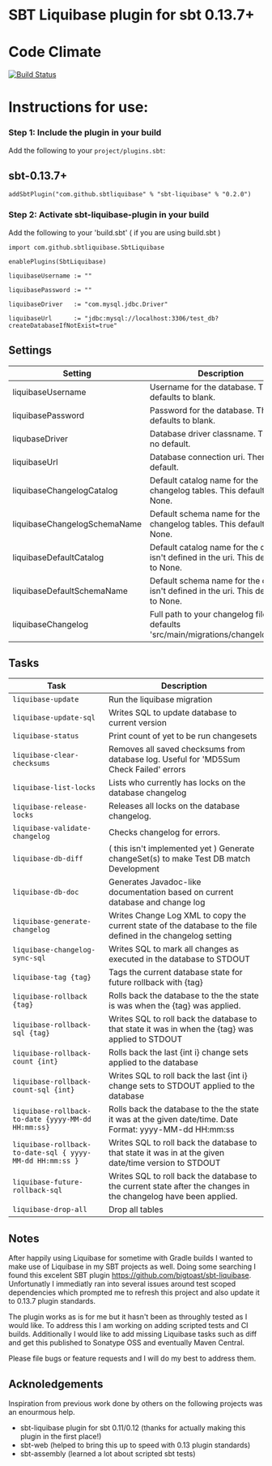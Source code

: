 SBT Liquibase plugin for sbt 0.13.7+
====================================

# Code Climate
[![Build Status](https://travis-ci.org/sbtliquibase/sbt-liquibase-plugin.svg)](https://travis-ci.org/sbtliquibase/sbt-liquibase-plugin)

# Instructions for use:
### Step 1: Include the plugin in your build

Add the following to your `project/plugins.sbt`:

## sbt-0.13.7+

    addSbtPlugin("com.github.sbtliquibase" % "sbt-liquibase" % "0.2.0")

### Step 2: Activate sbt-liquibase-plugin in your build

Add the following to your 'build.sbt' ( if you are using build.sbt )


    import com.github.sbtliquibase.SbtLiquibase
    
    enablePlugins(SbtLiquibase)
    
    liquibaseUsername := ""

    liquibasePassword := ""

    liquibaseDriver   := "com.mysql.jdbc.Driver"

    liquibaseUrl      := "jdbc:mysql://localhost:3306/test_db?createDatabaseIfNotExist=true"

## Settings

|Setting|Description|Example|
|-------|-----------|-------|
|liquibaseUsername|Username for the database. This defaults to blank.|`liquibaseUsername := "your_db_username"`|
|liquibasePassword|Password for the database. This defaults to blank.|`liquibasePassword := "secret"`|
|liqubaseDriver|Database driver classname. There is no default.|`liquibaseDriver := "com.mysql.jdbc.Driver"`|
|liquibaseUrl|Database connection uri. There is no default.|`liquibaseUrl := "jdbc:mysql://localhost:3306/mydb"`|
|liquibaseChangelogCatalog|Default catalog name for the changelog tables. This defaults to None.|`liquibaseChangelogCatalog := Some("my_catalog")`|
|liquibaseChangelogSchemaName|Default schema name for the changelog tables. This defaults to None.|`liquibaseChangelogSchemaName := Some("my_schema")`|
|liquibaseDefaultCatalog|Default catalog name for the db if it isn't defined in the uri. This defaults to None.|`liquibaseDefaultCatalog := Some("my_catalog")`|
|liquibaseDefaultSchemaName|Default schema name for the db if it isn't defined in the uri. This defaults to None.|`liquibaseDefaultSchemaName := Some("my_schema")`|
|liquibaseChangelog|Full path to your changelog file. This defaults 'src/main/migrations/changelog.xml'.|`liquibaseChangelog := "other/path/dbchanges.xml"`|

## Tasks

|Task|Description|
|----|-----------|
|`liquibase-update`|Run the liquibase migration|
|`liquibase-update-sql`|Writes SQL to update database to current version|
|`liquibase-status`|Print count of yet to be run changesets|
|`liquibase-clear-checksums`|Removes all saved checksums from database log. Useful for 'MD5Sum Check Failed' errors|
|`liquibase-list-locks`|Lists who currently has locks on the database changelog|
|`liquibase-release-locks`|Releases all locks on the database changelog.|
|`liquibase-validate-changelog`|Checks changelog for errors.|
|`liquibase-db-diff`|( this isn't implemented yet ) Generate changeSet(s) to make Test DB match Development|
|`liquibase-db-doc`|Generates Javadoc-like documentation based on current database and change log|
|`liquibase-generate-changelog`|Writes Change Log XML to copy the current state of the database to the file defined in the changelog setting|
|`liquibase-changelog-sync-sql`|Writes SQL to mark all changes as executed in the database to STDOUT|
|`liquibase-tag {tag}`|Tags the current database state for future rollback with {tag}|
|`liquibase-rollback {tag}`|Rolls back the database to the the state is was when the {tag} was applied.|
|`liquibase-rollback-sql {tag}`|Writes SQL to roll back the database to that state it was in when the {tag} was applied to STDOUT|
|`liquibase-rollback-count {int}`|Rolls back the last {int i} change sets applied to the database|
|`liquibase-rollback-count-sql {int}`|Writes SQL to roll back the last {int i} change sets to STDOUT applied to the database|
|`liquibase-rollback-to-date {yyyy-MM-dd HH:mm:ss}`|Rolls back the database to the the state it was at the given date/time. Date Format: yyyy-MM-dd HH:mm:ss|
|`liquibase-rollback-to-date-sql { yyyy-MM-dd HH:mm:ss }`|Writes SQL to roll back the database to that state it was in at the given date/time version to STDOUT|
|`liquibase-future-rollback-sql`|Writes SQL to roll back the database to the current state after the changes in the changelog have been applied.|
|`liquibase-drop-all`|Drop all tables|

Notes
------------------
After happily using Liquibase for sometime with Gradle builds I wanted to make use of Liquibase in my SBT projects as well.  Doing some searching I found this excelent SBT plugin https://github.com/bigtoast/sbt-liquibase. Unfortunatly I immediatly ran into several issues around test scoped dependencies which prompted me to refresh this project and also update it to 0.13.7 plugin standards.

The plugin works as is for me but it hasn't been as throughly tested as I would like.  To address this I am working on adding scripted tests and CI builds.  Additionally I would like to add missing Liquibase tasks such as diff and get this published to Sonatype OSS and eventually Maven Central.

Please file bugs or feature requests and I will do my best to address them.

Acknoledgements
---------------
Inspiration from previous work done by others on the following projects was an enourmous help.
 * sbt-liquibase plugin for sbt 0.11/0.12 (thanks for actually making this plugin in the first place!)
 * sbt-web (helped to bring this up to speed with 0.13 plugin standards)
 * sbt-assembly (learned a lot about scripted sbt tests)



